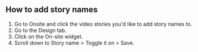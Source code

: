 ## How to add story names

1. Go to Onsite and click the video stories you'd like to add story names to.
2. Go to the Design tab.
3. Click on the On-site widget.
4. Scroll down to Story name > Toggle it on > Save.